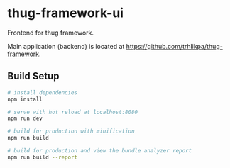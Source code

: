 # thug-framework-ui

Frontend for thug framework.

Main application (backend) is located at https://github.com/trhlikpa/thug-framework.

## Build Setup

``` bash
# install dependencies
npm install

# serve with hot reload at localhost:8080
npm run dev

# build for production with minification
npm run build

# build for production and view the bundle analyzer report
npm run build --report
```
